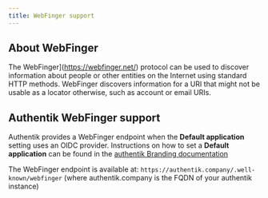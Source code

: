 ```yaml
---
title: WebFinger support
---
```


## About WebFinger

The WebFinger](https://webfinger.net/) protocol can be used to discover information about people or other entities on the Internet using standard HTTP methods. WebFinger discovers information for a URI that might not be usable as a locator otherwise, such as account or email URIs.

## Authentik WebFinger support

Authentik provides a WebFinger endpoint when the **Default application** setting uses an OIDC provider. Instructions on how to set a **Default application** can be found in the [authentik Branding documentation](../../../sys-mgmt/brands.md#external-user-settings)

The WebFinger endpoint is available at: `https://authentik.company/.well-known/webfinger` (where authentik.company is the FQDN of your authentik instance)
